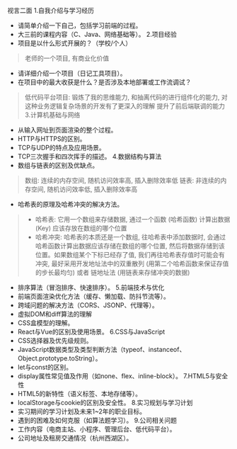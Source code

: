 视言二面
1.自我介绍与学习经历
- 请简单介绍一下自己，包括学习前端的过程。
- 大三前的课程内容（C、Java、网络基础等）。
  2.项目经验
- 项目是以什么形式开展的？（学校/个人）
 > 老师的一个项目, 有商业化价值
- 请详细介绍一个项目（日记工具项目）。
- 在项目中的最大收获是什么？是否涉及本地部署或工作流调试？
 > 低代码平台项目: 锻炼了我的思维能力, 和抽离代码的进行组件化的能力, 对这种业务逻辑复杂场景的开发有了更深入的理解
 > 提升了前后端联调的能力
  3.计算机基础与网络
- 从输入网址到页面渲染的整个过程。
- HTTP与HTTPS的区别。
- TCP与UDP的特点及应用场景。
- TCP三次握手和四次挥手的描述。
  4.数据结构与算法
- 数组与链表的区别及优缺点。
 > 数组: 连续的内存空间, 随机访问效率高, 插入删除效率低
 > 链表: 非连续的内存空间, 随机访问效率低, 插入删除效率高
- 哈希表的原理及哈希冲突的解决方法。
 > - 哈希表: 它用一个数组来存储数据, 通过一个函数 (哈希函数) 计算出数据 (Key) 应该存放在数组的哪个位置
 > - 哈希冲突: 哈希表的本质还是一个数组, 往哈希表中添加数据时, 会通过哈希函数计算出数据应该存储在数组的哪个位置, 然后将数据存储到该位置。如果数组某个下标已经存了值, 我们再往哈希表存值时可能会有冲突, 最好采用开发地址法中的双重散列 (用第二个哈希函数来保证存值的步长最均匀) 或者 链地址法 (用链表来存储冲突的数据)
- 排序算法（冒泡排序、快速排序）。
  5.前端技术与优化
- 前端页面渲染优化方法（缓存、懒加载、防抖节流等）。
- 跨域问题的解决方法（CORS、JSONP、代理等）。
- 虚拟DOM和diff算法的理解
- CSS盒模型的理解。
- React与Vue的区别及使用场景。
  6.CSS与JavaScript
- CSS选择器及优先级规则。
- JavaScript数据类型及类型判断方法（typeof、instanceof、Object.prototype.toString）。
- let与const的区别。
- display属性常见值及作用（如none、flex、inline-block）。
  7.HTML5与安全性
- HTML5的新特性（语义标签、本地存储等）。
- localStorage与cookie的区别及安全性。
  8.实习规划与学习计划
- 实习期间的学习计划及未来1~2年的职业目标。
- 遇到的困难及如何克服（如算法题学习）。
  9.公司相关问题
- 工作内容（电商主站、小程序、管理后台、低代码平台）。
- 公司地址及租房交通情况（杭州西湖区）。